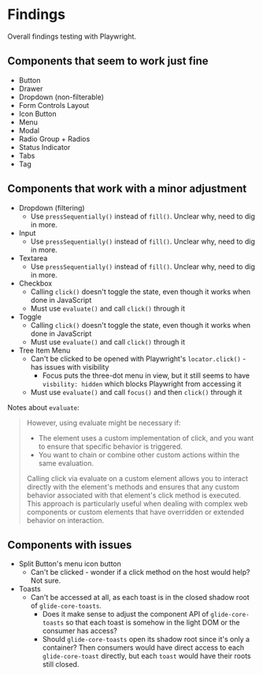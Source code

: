 # Findings

Overall findings testing with Playwright.

## Components that seem to work just fine

- Button
- Drawer
- Dropdown (non-filterable)
- Form Controls Layout
- Icon Button
- Menu
- Modal
- Radio Group + Radios
- Status Indicator
- Tabs
- Tag

## Components that work with a minor adjustment

- Dropdown (filtering)
  - Use `pressSequentially()` instead of `fill()`. Unclear why, need to dig in more.
- Input
  - Use `pressSequentially()` instead of `fill()`. Unclear why, need to dig in more.
- Textarea
  - Use `pressSequentially()` instead of `fill()`. Unclear why, need to dig in more.
- Checkbox
  - Calling `click()` doesn't toggle the state, even though it works when done in JavaScript
  - Must use `evaluate()` and call `click()` through it
- Toggle
  - Calling `click()` doesn't toggle the state, even though it works when done in JavaScript
  - Must use `evaluate()` and call `click()` through it
- Tree Item Menu
  - Can't be clicked to be opened with Playwright's `locator.click()` - has issues with visibility
    - Focus puts the three-dot menu in view, but it still seems to have `visbility: hidden` which blocks Playwright from accessing it
  - Must use `evaluate()` and call `focus()` and then `click()` through it

Notes about `evaluate`:

> However, using evaluate might be necessary if:
>
> - The element uses a custom implementation of click, and you want to ensure that specific behavior is triggered.
> - You want to chain or combine other custom actions within the same evaluation.
>
> Calling click via evaluate on a custom element allows you to interact directly with the element's methods and ensures that any custom behavior associated with that element's click method is executed. This approach is particularly useful when dealing with complex web components or custom elements that have overridden or extended behavior on interaction.

## Components with issues

- Split Button's menu icon button
  - Can't be clicked - wonder if a click method on the host would help? Not sure.
- Toasts
  - Can't be accessed at all, as each toast is in the closed shadow root of `glide-core-toasts`.
    - Does it make sense to adjust the component API of `glide-core-toasts` so that each toast is somehow in the light DOM or the consumer has access?
    - Should `glide-core-toasts` open its shadow root since it's only a container? Then consumers would have direct access to each `glide-core-toast` directly, but each `toast` would have their roots still closed.
